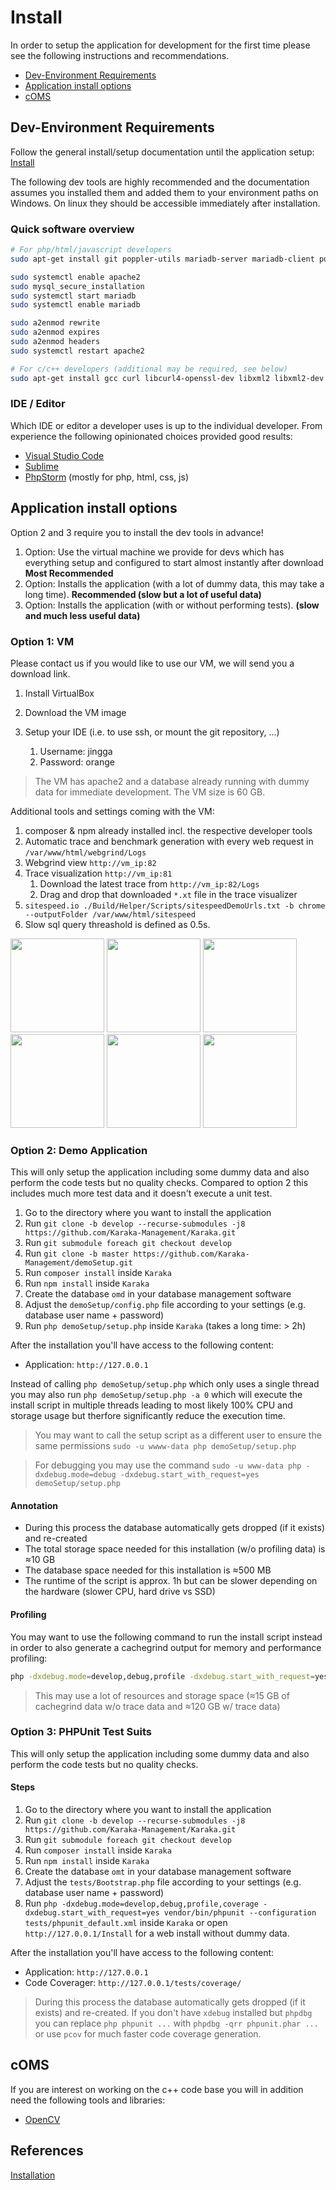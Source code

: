 # Install

In order to setup the application for development for the first time please see the following instructions and recommendations.

* [Dev-Environment Requirements]({%}#dev-environment-requirements)
* [Application install options]({%}#application-install-options)
* [cOMS]({%}#coms)

## Dev-Environment Requirements

Follow the general install/setup documentation until the application setup: [Install](https://github.com/Karaka-Management/User-Guide/blob/develop/setup/install.md)

The following dev tools are highly recommended and the documentation assumes you installed them and added them to your environment paths on Windows. On linux they should be accessible immediately after installation.

### Quick software overview

```sh
# For php/html/javascript developers
sudo apt-get install git poppler-utils mariadb-server mariadb-client postgresql postgresql-contrib vsftpd tesseract-ocr wget curl grep sed composer nodejs npm software-properties-common php8.1 php8.1-dev php8.1-cli php8.1-common php8.1-mysql php8.1-pgsql php8.1-xdebug php8.1-opcache php8.1-pdo php8.1-sqlite php8.1-mbstring php8.1-curl php8.1-imap php8.1-bcmath php8.1-zip php8.1-dom php8.1-xml php8.1-phar php8.1-gd php-pear apache2 redis redis-server memcached sqlite3 wkhtmltopdf imagemagick

sudo systemctl enable apache2
sudo mysql_secure_installation
sudo systemctl start mariadb
sudo systemctl enable mariadb

sudo a2enmod rewrite
sudo a2enmod expires
sudo a2enmod headers
sudo systemctl restart apache2

# For c/c++ developers (additional may be required, see below)
sudo apt-get install gcc curl libcurl4-openssl-dev libxml2 libxml2-dev cmake
```

### IDE / Editor

Which IDE or editor a developer uses is up to the individual developer. From experience the following opinionated choices provided good results:

* [Visual Studio Code](https://code.visualstudio.com/)
* [Sublime](https://www.sublimetext.com/)
* [PhpStorm](https://www.jetbrains.com/phpstorm/) (mostly for php, html, css, js)

## Application install options

Option 2 and 3 require you to install the dev tools in advance!

1. Option: Use the virtual machine we provide for devs which has everything setup and configured to start almost instantly after download **Most Recommended**
2. Option: Installs the application (with a lot of dummy data, this may take a long time). **Recommended (slow but a lot of useful data)**
3. Option: Installs the application (with or without performing tests). **(slow and much less useful data)**

### Option 1: VM

Please contact us if you would like to use our VM, we will send you a download link.

1. Install VirtualBox

2. Download the VM image

3. Setup your IDE (i.e. to use ssh, or mount the git repository, ...)
   1. Username: jingga
   2. Password: orange


> The VM has apache2 and a database already running with dummy data for immediate development. The VM size is 60 GB.

Additional tools and settings coming with the VM:

1. composer & npm already installed incl. the respective developer tools
2. Automatic trace and benchmark generation with every web request in `/var/www/html/webgrind/Logs`
3. Webgrind view `http://vm_ip:82`
4. Trace visualization `http://vm_ip:81`
   1. Download the latest trace from `http://vm_ip:82/Logs`
   2. Drag and drop that downloaded `*.xt` file in the trace visualizer
5. `sitespeed.io ./Build/Helper/Scripts/sitespeedDemoUrls.txt -b chrome --outputFolder /var/www/html/sitespeed`
6. Slow sql query threashold is defined as 0.5s.

<p class="cT">
<img width="150px" tabindex="0" src="./Developer-Guide/general/img/webgrind.jpg"> <img width="150px" tabindex="0" src="./Developer-Guide/general/img/trace_visualizer.jpg"> <img width="150px" tabindex="0" src="./Developer-Guide/general/img/sitespeed.jpg"> <img width="150px" tabindex="0" src="./Developer-Guide/general/img/codecoverage.jpg"> <img width="150px" tabindex="0" src="./Developer-Guide/general/img/coverage_analysis.jpg"> <img width="150px" tabindex="0" src="./Developer-Guide/general/img/metrics.jpg">
</p>

### Option 2: Demo Application

This will only setup the application including some dummy data and also perform the code tests but no quality checks. Compared to option 2 this includes much more test data and it doesn't execute a unit test.

1. Go to the directory where you want to install the application
2. Run `git clone -b develop --recurse-submodules -j8 https://github.com/Karaka-Management/Karaka.git`
3. Run `git submodule foreach git checkout develop`
4. Run `git clone -b master https://github.com/Karaka-Management/demoSetup.git`
5. Run `composer install` inside `Karaka`
6. Run `npm install` inside `Karaka`
7. Create the database `omd` in your database management software
8. Adjust the `demoSetup/config.php` file according to your settings (e.g. database user name + password)
9. Run `php demoSetup/setup.php` inside `Karaka` (takes a long time: > 2h)

After the installation you'll have access to the following content:

* Application: `http://127.0.0.1`

Instead of calling `php demoSetup/setup.php` which only uses a single thread you may also run `php demoSetup/setup.php -a 0` which will execute the install script in multiple threads leading to most likely 100% CPU and storage usage but therfore significantly reduce the execution time.

> You may want to call the setup script as a different user to ensure the same permissions `sudo -u wwww-data php demoSetup/setup.php`

> For debugging you may use the command `sudo -u www-data php -dxdebug.mode=debug -dxdebug.start_with_request=yes demoSetup/setup.php`

#### Annotation

* During this process the database automatically gets dropped (if it exists) and re-created
* The total storage space needed for this installation (w/o profiling data) is ≈10 GB
* The database space needed for this installation is ≈500 MB
* The runtime of the script is approx. 1h but can be slower depending on the hardware (slower CPU, hard drive vs SSD)

#### Profiling

You may want to use the following command to run the install script instead in order to also generate a cachegrind output for memory and performance profiling:

```sh
php -dxdebug.mode=develop,debug,profile -dxdebug.start_with_request=yes -dxdebug.output_dir=/your/path demoSetup/setup.php
```

> This may use a lot of resources and storage space (≈15 GB of cachegrind data w/o trace data and ≈120 GB w/ trace data)

### Option 3: PHPUnit Test Suits

This will only setup the application including some dummy data and also perform the code tests but no quality checks.

#### Steps

1. Go to the directory where you want to install the application
2. Run `git clone -b develop --recurse-submodules -j8 https://github.com/Karaka-Management/Karaka.git`
3. Run `git submodule foreach git checkout develop`
4. Run `composer install` inside `Karaka`
5. Run `npm install` inside `Karaka`
6. Create the database `omt` in your database management software
7. Adjust the `tests/Bootstrap.php` file according to your settings (e.g. database user name + password)
8. Run `php -dxdebug.mode=develop,debug,profile,coverage -dxdebug.start_with_request=yes vendor/bin/phpunit --configuration tests/phpunit_default.xml` inside `Karaka` or open `http://127.0.0.1/Install` for a web install without dummy data.

After the installation you'll have access to the following content:

* Application: `http://127.0.0.1`
* Code Coverager: `http://127.0.0.1/tests/coverage/`

> During this process the database automatically gets dropped (if it exists) and re-created. If you don't have `xdebug` installed but `phpdbg` you can replace `php phpunit ...` with `phpdbg -qrr phpunit.phar ...` or use `pcov` for much faster code coverage generation.

## cOMS

If you are interest on working on the c++ code base you will in addition need the following tools and libraries:

* [OpenCV](https://docs.opencv.org/3.4/d7/d9f/tutorial_linux_install.html)

## References

[Installation](https://github.com/Karaka-Management/User-Guide/blob/develop/setup/install.md)

